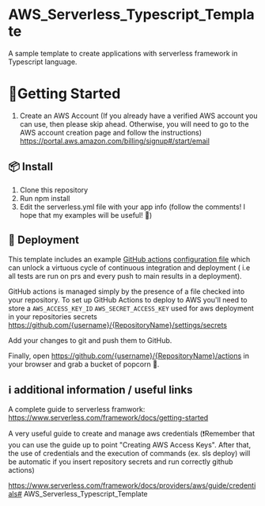 # AWS_Serverless_Typescript_Template

A sample template to create applications with serverless framework in Typescript language.

# 🚩Getting Started
1. Create an AWS Account
(If you already have a verified AWS account you can use, then please skip ahead. 
Otherwise, you will need to go to the AWS account creation page and follow the instructions)
https://portal.aws.amazon.com/billing/signup#/start/email

## 📦 Install
1. Clone this repository
2. Run npm install
3. Edit the serverless.yml file with your app info (follow the comments! I hope that my examples will be useful! 🌻)


## 🛵 Deployment

This template includes an example [GitHub actions](https://github.com/features/actions) [configuration file](.github/workflows/main.yml) which can unlock a virtuous cycle of continuous integration and deployment
( i.e all tests are run on prs and every push to main results in a deployment).

GitHub actions is managed simply by the presence of a file checked into your repository. To set up GitHub Actions to deploy to AWS you'll need to store a `AWS_ACCESS_KEY_ID` `AWS_SECRET_ACCESS_KEY` used for aws deployment in your repositories secrets https://github.com/{username}/{RepositoryName}/settings/secrets

Add your changes to git and push them to GitHub.

Finally, open https://github.com/{username}/{RepositoryName}/actions in your browser and grab a bucket of popcorn 🍿.

## ℹ️  additional information / useful links
A complete guide to serverless framwork:
https://www.serverless.com/framework/docs/getting-started

A very useful guide to create and manage aws credentials 
(❗️Remember that you can use the guide up to point "Creating AWS Access Keys".
After that, the use of credentials and the execution of commands (ex. sls deploy) 
will be automatic if you insert repository secrets and run correctly github actions)

https://www.serverless.com/framework/docs/providers/aws/guide/credentials# AWS_Serverless_Typescript_Template
